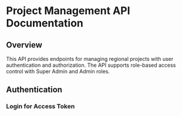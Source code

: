 # Project Management API Documentation

## Overview

This API provides endpoints for managing regional projects with user authentication and authorization. The API supports role-based access control with Super Admin and Admin roles.

## Authentication

### Login for Access Token

